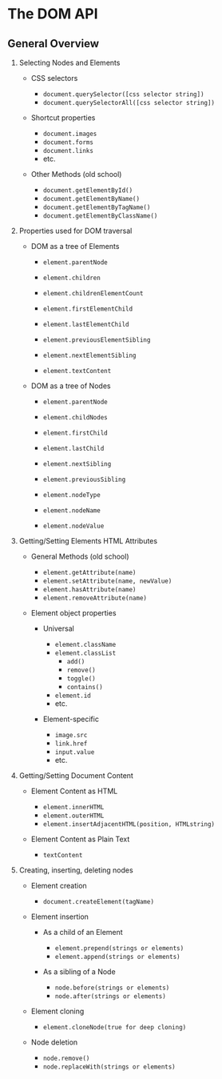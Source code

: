 # The DOM API

## General Overview

1. Selecting Nodes and Elements

    - CSS selectors

        - `document.querySelector([css selector string])`
        - `document.querySelectorAll([css selector string])`

    - Shortcut properties

        - `document.images`
        - `document.forms`
        - `document.links`
        - etc.

    - Other Methods (old school)

        - `document.getElementById()`
        - `document.getElementByName()`
        - `document.getElementByTagName()`
        - `document.getElementByClassName()`

2. Properties used for DOM traversal

    - DOM as a tree of Elements

        - `element.parentNode`

        - `element.children`
        - `element.childrenElementCount`
        - `element.firstElementChild`
        - `element.lastElementChild`

        - `element.previousElementSibling`
        - `element.nextElementSibling`

        - `element.textContent`

    - DOM as a tree of Nodes

        - `element.parentNode`

        - `element.childNodes`
        - `element.firstChild`
        - `element.lastChild`

        - `element.nextSibling`
        - `element.previousSibling`

        - `element.nodeType`
        - `element.nodeName`
        - `element.nodeValue`

3. Getting/Setting Elements HTML Attributes

    - General Methods (old school)

        - `element.getAttribute(name)`
        - `element.setAttribute(name, newValue)`
        - `element.hasAttribute(name)`
        - `element.removeAttribute(name)`

    - Element object properties

        - Universal

            - `element.className`
            - `element.classList`
                - `add()`
                - `remove()`
                - `toggle()`
                - `contains()`
            - `element.id`
            - etc.

        - Element-specific

            - `image.src`
            - `link.href`
            - `input.value`
            - etc.

4. Getting/Setting Document Content

    - Element Content as HTML

        - `element.innerHTML`
        - `element.outerHTML`
        - `element.insertAdjacentHTML(position, HTMLstring)`

    - Element Content as Plain Text

        - `textContent`

5. Creating, inserting, deleting nodes

    - Element creation

        - `document.createElement(tagName)`

    - Element insertion

        - As a child of an Element

            - `element.prepend(strings or elements)`
            - `element.append(strings or elements)`

        - As a sibling of a Node

            - `node.before(strings or elements)`
            - `node.after(strings or elements)`

    - Element cloning

        - `element.cloneNode(true for deep cloning)`

    - Node deletion

        - `node.remove()`
        - `node.replaceWith(strings or elements)`

